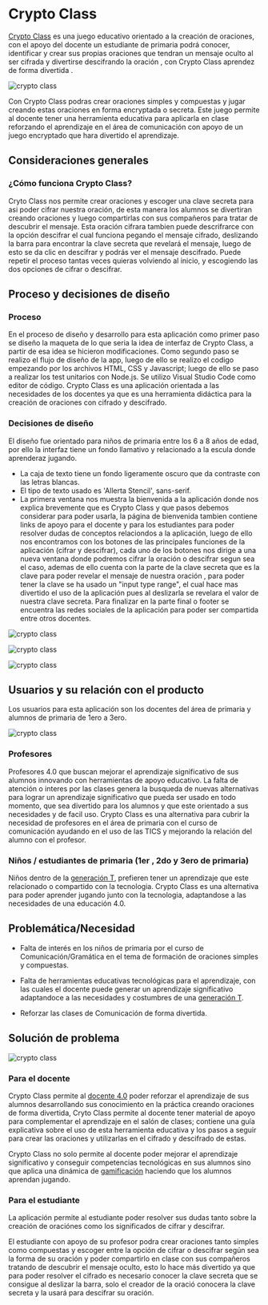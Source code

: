 # Crypto Class

[Crypto Class](https://joanlazo.blogspot.com/2018/11/cripto-class.html) es una juego educativo orientado a la  creación de oraciones, con el apoyo del docente un estudiante de primaria podrá conocer, identificar y crear sus propias oraciones que tendran un mensaje oculto al ser cifrada y divertirse descifrando la oración , con Crypto Class aprendez de forma divertida .

![crypto class](https://4.bp.blogspot.com/-WWARTLqKoU8/W_yJq4DG8sI/AAAAAAAAJmQ/zVmYyxqhK508-P5yHUD0x6_A8W58wki3ACK4BGAYYCw/s1600/CongratsClass%2Bof2018%2521.png)

Con Crypto Class podras crear oraciones simples y compuestas y jugar creando estas oraciones en forma encryptada o secreta. Este juego permite al docente tener una herramienta educativa para aplicarla en clase reforzando el aprendizaje en el área de comunicación con apoyo de un juego encryptado que hara divertido el aprendizaje.

## Consideraciones generales

### ¿Cómo funciona Crypto Class?

Cryto Class nos permite crear oraciones y escoger una clave secreta para asi poder cifrar nuestra oración, de esta manera los alumnos se divertiran creando oraciones y luego compartirlas con sus compañeros para tratar de descubrir el mensaje.
Esta oración cifrara tambien puede descrifrarce con la opción descifrar el cual funciona pegando el mensaje cifrado, deslizando la barra para encontrar la clave secreta que revelará el mensaje, luego de esto se da clic en descifrar y podrás ver el mensaje descifrado.
Puede repetir el proceso tantas veces quieras volviendo al inicio, y escogiendo las dos opciones de cifrar o descifrar.


## Proceso y decisiones de diseño

### Proceso

En el proceso de diseño y desarrollo para esta aplicación como primer paso se diseño la maqueta de lo que seria la idea de interfaz de Crypto Class, a partir de esa idea se hicieron modificaciones.
Como segundo paso se realizo el flujo de diseño de la app, luego de ello se realizo el codigo empezando por los archivos HTML, CSS y Javascript; luego de ello se paso a realizar los test unitarios con Node.js. Se utilizo Visual Studio Code como editor de código.
Crypto Class es una aplicación orientada a las necesidades de los docentes ya que es una herramienta didáctica para la creación de oraciones con cifrado y descifrado. 

### Decisiones de diseño

El diseño fue orientado para niños de primaria entre los 6 a 8 años de edad, por ello la interfaz tiene un fondo llamativo y relacionado a la escula donde aprenderaz jugando. 
- La caja de texto tiene un fondo ligeramente oscuro que da contraste con las letras blancas.
- El tipo de texto usado es 'Allerta Stencil', sans-serif.
- La primera ventana nos muestra la bienvenida a la aplicación donde nos explica brevemente que es Crypto Class y que pasos debemos considerar para poder usarla, la página de bienvenida tambien contiene links de apoyo para el docente y para los estudiantes para poder resolver dudas de conceptos relaciondos a la aplicación, luego de ello nos encontramos con los botones de las principales funciones de la aplicación (cifrar y descifrar), cada uno de los botones nos dirige a una nueva ventana donde podremos cifrar la oración o descifrar segun sea el caso, ademas de ello cuenta con la parte de la clave secreta que es la clave para poder revelar el mensaje de nuestra oración , para poder tener la clave se ha usado un "input type range", el cual hace mas divertido el uso de la aplicación pues al deslizarla se revelara el valor de nuestra clave secreta. 
 Para finalizar en la parte final o footer se encuentra las redes sociales de la aplicación para poder ser compartida entre otros docentes.

![crypto class](https://3.bp.blogspot.com/-77HGSJiC6NU/XAAUtMqUFII/AAAAAAAAJoY/eb9yBIO2P24gmhCj7ggHGvyfynrhGbXcACLcBGAs/s640/inicio.png)

![crypto class](https://1.bp.blogspot.com/-_VwuazomGI0/XAAUyvCl07I/AAAAAAAAJoc/YCrff2BjCDEbiXhd3GcH3eiBfBjNDo-ygCLcBGAs/s640/jugar.png)

![crypto class](https://3.bp.blogspot.com/-SSd0lpEmGu0/XAAVAurszNI/AAAAAAAAJok/_av1KeO6zQsYcxF9UmoUbB8oivHmB1BZwCLcBGAs/s640/cifrar.png)


## Usuarios y su relación con el producto

Los usuarios para esta aplicación son los docentes del área de primaria y alumnos de primaria de 1ero a 3ero.

![crypto class](https://1.bp.blogspot.com/-NQ5TrWK7mb0/W_31lla9kBI/AAAAAAAAJm0/Rg5rQRMYVJgmoDlyDWSlNhFuz7eOOoHBACLcBGAs/s640/cRYPTO%2BCLASS.png)


### Profesores

Profesores 4.0 que buscan mejorar el aprendizaje significativo de sus alumnos innovando con herramientas de apoyo educativo. La falta de atención o interes por las clases genera la busqueda de nuevas alternativas para lograr un aprendizaje significativo que pueda ser usado en todo momento, que sea divertido para los alumnos y que este orientado a sus necesidades y de facil uso. Crypto Class es una alternativa para cubrir la necesidad de profesores en el área de primaria con el curso de comunicación ayudando en el uso de las TICS y mejorando la relación del alumno con el profesor.

### Niños / estudiantes de primaria (1er , 2do y 3ero de primaria)

Niños dentro de la [generación T](https://es.wikipedia.org/wiki/Generaci%C3%B3n_T), prefieren tener un aprendizaje que este relacionado o compartido con la tecnologia. Crypto Class es una alternativa para poder aprender jugando junto con la tecnologia, adaptandose a las necesidades de una educación 4.0.

## Problemática/Necesidad

* Falta de interés en los niños de primaria por el curso de Comunicación/Gramática en el tema de formación de oraciones simples y compuestas. 

* Falta de herramientas educativas tecnológicas para el aprendizaje, con las cuales el docente puede generar un aprendizaje significativo adaptandoce a las necesidades y costumbres de una [generación T](https://es.wikipedia.org/wiki/Generaci%C3%B3n_T).

* Reforzar las clases de Comunicación de forma divertida.


## Solución de problema

![crypto class](https://3.bp.blogspot.com/-MbfXTaaauAY/W_yJAXvweCI/AAAAAAAAJmE/_mVSgKHC0dsHBpbYpzsnBtC2ipF-hkPUgCLcBGAs/s640/Aprende%2Bjugado%2Bcon%2Bcripto%2Bclass%2521.png)

### Para el docente
Crypto Class permite al [docente 4.0](https://elpais.com/tecnologia/2012/06/08/actualidad/1339156111_565965.html) poder reforzar el aprendizaje de sus alumnos desarrollando sus conocimiento en la práctica creando oraciones de forma divertida, Cryto Class permite al docente tener material de apoyo para complementar el aprendizaje en el salón de clases; contiene una guía explicativa sobre el uso de esta herramienta educativa y los pasos a seguir para crear las oraciones y utilizarlas en el cifrado y descifrado de estas.

Crypto Class no solo permite al docente poder mejorar el aprendizaje significativo y conseguir competencias tecnológicas en sus alumnos sino que aplica una dinámica de [gamificación](https://iiemd.com/gamificacion/que-es-gamificacion) haciendo que los alumnos aprendan jugando.


### Para el estudiante
 La aplicación permite al estudiante poder resolver sus dudas tanto sobre la creación de oraciónes como los significados de cifrar y descifrar. 

 El estudiante con apoyo de su profesor podra crear oraciones tanto simples como compuestas y escoger entre la opción de cifrar o descifrar según sea la forma de su oración y poder compartirlo en clase con sus compañeros tratando de descubrir el mensaje oculto, esto lo hace más divertido ya que para poder resolver el cifrado es necesario conocer la clave secreta que se consigue al deslizar la barra, solo el creador de la oració conocera la clave secreta y la usará para descifrar su oración.



